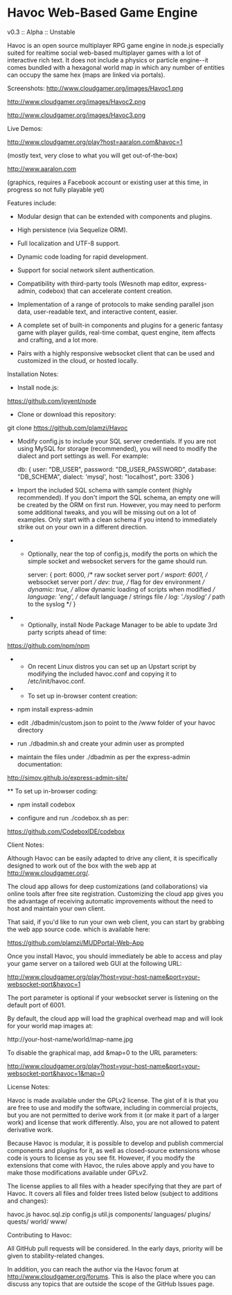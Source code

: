 Havoc Web-Based Game Engine
===========================
v0.3 :: Alpha :: Unstable

Havoc is an open source multiplayer RPG game engine in node.js especially suited for realtime social web-based multiplayer games with a lot of interactive rich text. It does not include a physics or particle engine--it comes bundled with a hexagonal world map in which any number of entities can occupy the same hex (maps are linked via portals).


Screenshots:
http://www.cloudgamer.org/images/Havoc1.png

http://www.cloudgamer.org/images/Havoc2.png

http://www.cloudgamer.org/images/Havoc3.png


Live Demos:

http://www.cloudgamer.org/play?host=aaralon.com&havoc=1

(mostly text, very close to what you will get out-of-the-box)


http://www.aaralon.com 

(graphics, requires a Facebook account or existing user at this time, in progress so not fully playable yet)


Features include:

* Modular design that can be extended with components and plugins.

* High persistence (via Sequelize ORM).

* Full localization and UTF-8 support.

* Dynamic code loading for rapid development.

* Support for social network silent authentication.

* Compatibility with third-party tools (Wesnoth map editor, express-admin, codebox) that can accelerate content creation.

* Implementation of a range of protocols to make sending parallel json data, user-readable text, and interactive content, easier.

* A complete set of built-in components and plugins for a generic fantasy game with player guilds, real-time combat, quest engine, item affects and crafting, and a lot more.

* Pairs with a highly responsive websocket client that can be used and customized in the cloud, or hosted locally.


Installation Notes:

* Install node.js: 

https://github.com/joyent/node

* Clone or download this repository:

git clone https://github.com/plamzi/Havoc

* Modify config.js to include your SQL server credentials. If you are not using MySQL for storage (recommended), you will need to modify the dialect and port settings as well. For example:

    db: {
        user:			"DB_USER",
        password:		"DB_USER_PASSWORD",
        database:		"DB_SCHEMA",
        dialect: 		'mysql',
        host:			"localhost",
        port:			3306
    }

* Import the included SQL schema with sample content (highly recommended). If you don't import the SQL schema, an empty one will be created by the ORM on first run. However, you may need to perform some additional tweaks, and you will be missing out on a lot of examples. Only start with a clean schema if you intend to immediately strike out on your own in a different direction.

* * Optionally, near the top of config.js, modify the ports on which the simple socket and websocket servers for the game should run.

	server: {
		port:		6000, 		/* raw socket server port */
		wsport:		6001, 		/* websocket server port */
		dev:		true, 		/* flag for dev environment */
		dynamic:	true, 		/* allow dynamic loading of scripts when modified */
		language:	'eng', 		/* default language / strings file */
		log: 		'./syslog' 	/* path to the syslog */
	}
	
* * Optionally, install Node Package Manager to be able to update 3rd party scripts ahead of time:

https://github.com/npm/npm

* * On recent Linux distros you can set up an Upstart script by modifying the included havoc.conf and copying it to /etc/init/havoc.conf.

* * To set up in-browser content creation:

- npm install express-admin

- edit ./dbadmin/custom.json to point to the /www folder of your havoc directory

- run ./dbadmin.sh and create your admin user as prompted

- maintain the files under ./dbadmin as per the express-admin documentation:

http://simov.github.io/express-admin-site/

** To set up in-browser coding:

- npm install codebox

- configure and run ./codebox.sh as per:

https://github.com/CodeboxIDE/codebox


Client Notes:

Although Havoc can be easily adapted to drive any client, it is specifically designed to work out of the box with the web app at http://www.cloudgamer.org/. 

The cloud app allows for deep customizations (and collaborations) via online tools after free site registration. Customizing the cloud app gives you the advantage of receiving automatic improvements without the need to host and maintain your own client.

That said, if you'd like to run your own web client, you can start by grabbing the web app source code. which is available here: 

https://github.com/plamzi/MUDPortal-Web-App


Once you install Havoc, you should immediately be able to access and play your game server on a tailored web GUI at the following URL:

http://www.cloudgamer.org/play?host=your-host-name&port=your-websocket-port&havoc=1

The port parameter is optional if your websocket server is listening on the default port of 6001.


By default, the cloud app will load the graphical overhead map and will look for your world map images at:

http://your-host-name/world/map-name.jpg

To disable the graphical map, add &map=0 to the URL parameters:

http://www.cloudgamer.org/play?host=your-host-name&port=your-websocket-port&havoc=1&map=0


License Notes:

Havoc is made available under the GPLv2 license. The gist of it is that you are free to use and modify the software, including in commercial projects, but you are not permitted to derive work from it (or make it part of a larger work) and license that work differently. Also, you are not allowed to patent derivative work.

Because Havoc is modular, it is possible to develop and publish commercial components and plugins for it, as well as closed-source extensions whose code is yours to license as you see fit. However, if you modify the extensions that come with Havoc, the rules above apply and you have to make those modifications available under GPLv2.

The license applies to all files with a header specifying that they are part of Havoc. It covers all files and folder trees listed below (subject to additions and changes):

havoc.js
havoc.sql.zip
config.js
util.js
components/
languages/
plugins/
quests/
world/
www/


Contributing to Havoc:

All GitHub pull requests will be considered. In the early days, priority will be given to stability-related changes. 

In addition, you can reach the author via the Havoc forum at http://www.cloudgamer.org/forums. This is also the place where you can discuss any topics that are outside the scope of the GitHub Issues page.